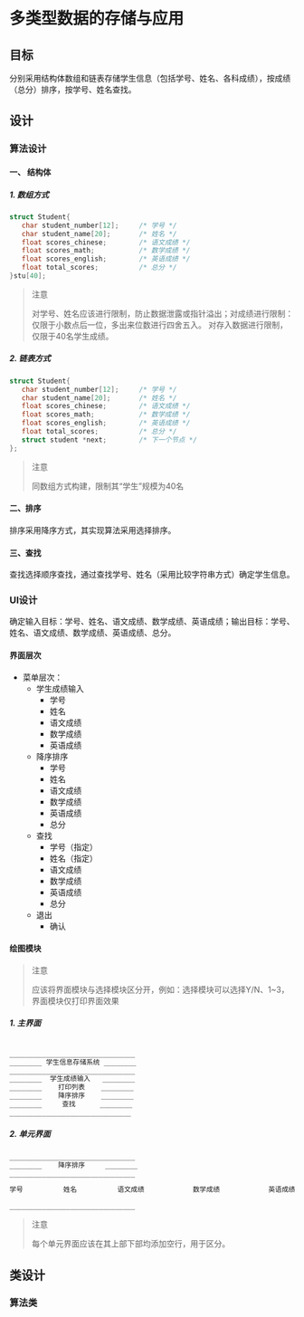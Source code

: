 # 多类型数据的存储与应用

## 目标

分别采用结构体数组和链表存储学生信息（包括学号、姓名、各科成绩），按成绩（总分）排序，按学号、姓名查找。

## 设计

### 算法设计

#### 一、 结构体

##### 1. 数组方式

```c++
struct Student{
   char student_number[12];		/* 学号 */
   char student_name[20];		/* 姓名 */
   float scores_chinese;		/* 语文成绩 */				
   float scores_math;			/* 数学成绩 */
   float scores_english;		/* 英语成绩 */
   float total_scores;			/* 总分 */
}stu[40];
```

> 注意
>
> 对学号、姓名应该进行限制，防止数据泄露或指针溢出；对成绩进行限制：仅限于小数点后一位，多出来位数进行四舍五入。
> 对存入数据进行限制，仅限于40名学生成绩。


##### 2. 链表方式

```c++
struct Student{
   char student_number[12];		/* 学号 */
   char student_name[20];		/* 姓名 */
   float scores_chinese;		/* 语文成绩 */				
   float scores_math;			/* 数学成绩 */
   float scores_english;		/* 英语成绩 */
   float total_scores;			/* 总分 */
   struct student *next;        /* 下一个节点 */ 
};
```

> 注意
> 
> 同数组方式构建，限制其“学生”规模为40名

#### 二、排序

排序采用降序方式，其实现算法采用选择排序。

#### 三、查找

查找选择顺序查找，通过查找学号、姓名（采用比较字符串方式）确定学生信息。


### UI设计

确定输入目标：学号、姓名、语文成绩、数学成绩、英语成绩；输出目标：学号、姓名、语文成绩、数学成绩、英语成绩、总分。

#### 界面层次

- 菜单层次：
    - 学生成绩输入
      - 学号
      - 姓名
      - 语文成绩
      - 数学成绩
      - 英语成绩
    - 降序排序
      - 学号
      - 姓名
      - 语文成绩
      - 数学成绩
      - 英语成绩
      - 总分
    - 查找
      - 学号（指定）
      - 姓名（指定）
      - 语文成绩
      - 数学成绩
      - 英语成绩
      - 总分
    - 退出
      - 确认

#### 绘图模块


> 注意
>
> 应该将界面模块与选择模块区分开，例如：选择模块可以选择Y/N、1~3，界面模块仅打印界面效果

##### 1. 主界面

```c++

_______________________________
________ 学生信息存储系统 ________
_______________________________
________  学生成绩输入   ________
________    打印列表    ________
________    降序排序    ________
________     查找      ________
______________________________

```

##### 2. 单元界面

```c++
_______________________________
________    降序排序     ________
_______________________________

学号          姓名          语文成绩            数学成绩            英语成绩            总分

_______________________________

```

> 注意
> 
> 每个单元界面应该在其上部下部均添加空行，用于区分。


## 类设计

### 算法类

